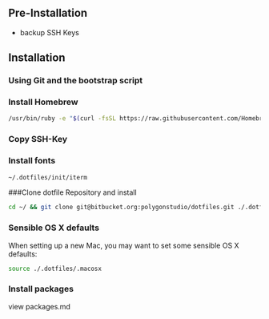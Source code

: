 ## Pre-Installation

- backup SSH Keys


## Installation

### Using Git and the bootstrap script

### Install Homebrew
```bash
/usr/bin/ruby -e "$(curl -fsSL https://raw.githubusercontent.com/Homebrew/install/master/install)"
```

### Copy SSH-Key

### Install fonts
```bash
~/.dotfiles/init/iterm
```


###Clone dotfile Repository and install

```bash
cd ~/ && git clone git@bitbucket.org:polygonstudio/dotfiles.git ./.dotfiles && cd ./.dotfiles && source bootstrap.sh
```

### Sensible OS X defaults
When setting up a new Mac, you may want to set some sensible OS X defaults:

```bash
source ./.dotfiles/.macosx
```


### Install packages

view packages.md